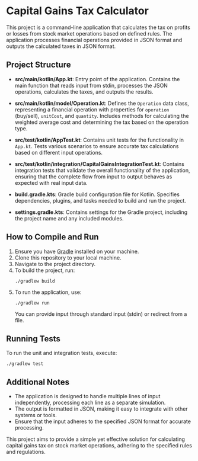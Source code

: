 # Capital Gains Tax Calculator

This project is a command-line application that calculates the tax on profits or losses from stock market operations based on defined rules. The application processes financial operations provided in JSON format and outputs the calculated taxes in JSON format.

## Project Structure

- **src/main/kotlin/App.kt**: Entry point of the application. Contains the main function that reads input from stdin, processes the JSON operations, calculates the taxes, and outputs the results.
  
- **src/main/kotlin/model/Operation.kt**: Defines the `Operation` data class, representing a financial operation with properties for `operation` (buy/sell), `unitCost`, and `quantity`. Includes methods for calculating the weighted average cost and determining the tax based on the operation type.

- **src/test/kotlin/AppTest.kt**: Contains unit tests for the functionality in `App.kt`. Tests various scenarios to ensure accurate tax calculations based on different input operations.

- **src/test/kotlin/integration/CapitalGainsIntegrationTest.kt**: Contains integration tests that validate the overall functionality of the application, ensuring that the complete flow from input to output behaves as expected with real input data.

- **build.gradle.kts**: Gradle build configuration file for Kotlin. Specifies dependencies, plugins, and tasks needed to build and run the project.

- **settings.gradle.kts**: Contains settings for the Gradle project, including the project name and any included modules.

## How to Compile and Run

1. Ensure you have [Gradle](https://gradle.org/install/) installed on your machine.
2. Clone this repository to your local machine.
3. Navigate to the project directory.
4. To build the project, run:
   ```
   ./gradlew build
   ```
5. To run the application, use:
   ```
   ./gradlew run
   ```
   You can provide input through standard input (stdin) or redirect from a file.

## Running Tests

To run the unit and integration tests, execute:
```
./gradlew test
```

## Additional Notes

- The application is designed to handle multiple lines of input independently, processing each line as a separate simulation.
- The output is formatted in JSON, making it easy to integrate with other systems or tools.
- Ensure that the input adheres to the specified JSON format for accurate processing.

This project aims to provide a simple yet effective solution for calculating capital gains tax on stock market operations, adhering to the specified rules and regulations.